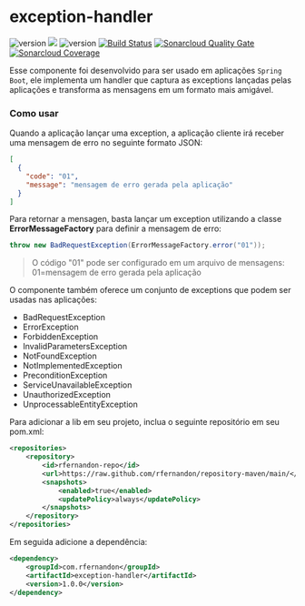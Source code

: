 # exception-handler

![version](https://img.shields.io/badge/version-1.0.0-blue)
<a href="https://github.com/rfernandon/exception-handler/graphs/contributors" alt="Contributors">
<img src="https://img.shields.io/github/contributors/rfernandon/exception-handler" /></a>
![version](https://img.shields.io/badge/java-11-orange)
[![Build Status](https://travis-ci.com/rfernandon/exception-handler.svg?branch=master)](https://travis-ci.com/rfernandon/exception-handler) 
[![Sonarcloud Quality Gate](https://sonarcloud.io/api/project_badges/measure?project=com.rfernandon:exception-handler&metric=alert_status)](https://sonarcloud.io/dashboard?id=com.rfernandon:exception-handler) 
[![Sonarcloud Coverage](https://sonarcloud.io/api/project_badges/measure?project=com.rfernandon:exception-handler&metric=coverage)](https://sonarcloud.io/component_measures?id=com.rfernandon:exception-handler)

Esse componente foi desenvolvido para ser usado em aplicações `Spring Boot`, ele implementa um handler que captura as exceptions lançadas pelas aplicações e transforma as mensagens em um formato mais amigável.

### Como usar

Quando a aplicação lançar uma exception, a aplicação cliente irá receber uma mensagem de erro no seguinte formato JSON:

```json
[
  {
    "code": "01",
    "message": "mensagem de erro gerada pela aplicação"
  }
]
```
Para retornar a mensagen, basta lançar um exception utilizando a classe **ErrorMessageFactory** para definir a mensagem de erro:

```java
throw new BadRequestException(ErrorMessageFactory.error("01"));
```

> O código "01" pode ser configurado em um arquivo de mensagens: 01=mensagem de erro gerada pela aplicação

O componente também oferece um conjunto de exceptions que podem ser usadas nas aplicações:

- BadRequestException
- ErrorException
- ForbiddenException
- InvalidParametersException
- NotFoundException
- NotImplementedException
- PreconditionException
- ServiceUnavailableException
- UnauthorizedException
- UnprocessableEntityException

Para adicionar a lib em seu projeto, inclua o seguinte repositório em seu pom.xml:

```xml
<repositories>
    <repository>
        <id>rfernandon-repo</id>
        <url>https://raw.github.com/rfernandon/repository-maven/main/</url>
        <snapshots>
            <enabled>true</enabled>
            <updatePolicy>always</updatePolicy>
        </snapshots>
    </repository>
</repositories>
```

Em seguida adicione a dependência:

```xml
<dependency>
    <groupId>com.rfernandon</groupId>
    <artifactId>exception-handler</artifactId>
    <version>1.0.0</version>
</dependency>
```
